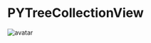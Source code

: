 # PYTreeCollectionView

![avatar](https://m.qpic.cn/psb?/V13lE5gO0jHNXt/LZ*avnkfJdyeyAc0HRBYp.lvG9VUA.u*FLJNy0VjZG4!/b/dN0AAAAAAAAA&bo=.ALGBQAAAAARBwk!&rf=viewer_4)

